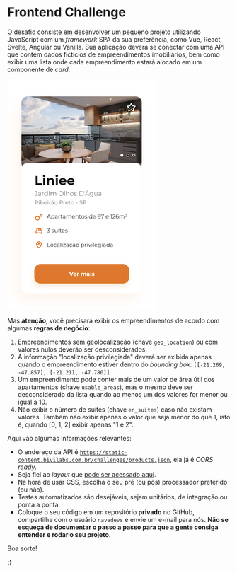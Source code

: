 # Frontend Challenge

O desafio consiste em desenvolver um pequeno projeto utilizando JavaScript com um _framework_ SPA da sua preferência, como Vue, React, Svelte, Angular ou Vanilla. Sua aplicação deverá se conectar com uma API que contém dados fictícios de empreendimentos imobiliários, bem como exibir uma lista onde cada empreendimento estará alocado em um componente de _card_.

![Card](assets/card.png)

Mas **atenção**, você precisará exibir os empreendimentos de acordo com algumas **regras de negócio**:

1. Empreendimentos sem geolocalização (chave `geo_location`) ou com valores nulos deverão ser desconsiderados.
2. A informação "localização privilegiada" deverá ser exibida apenas quando o empreendimento estiver dentro do _bounding box_: `[[-21.269, -47.857], [-21.211, -47.780]]`.
3. Um empreendimento pode conter mais de um valor de área útil dos apartamentos (chave `usable_areas`), mas o mesmo deve ser desconsiderado da lista quando ao menos um dos valores for menor ou igual a 10.
4. Não exibir o número de suítes (chave `en_suites`) caso não existam valores. Também não exibir apenas o valor que seja menor do que 1, isto é, quando [0, 1, 2] exibir apenas "1 e 2".

Aqui vão algumas informações relevantes:

- O endereço da API é [`https://static-content.bivilabs.com.br/challenges/products.json`](https://static-content.bivilabs.com.br/challenges/products.json), ela já é _CORS ready_.
- Seja fiel ao _layout_ que [pode ser acessado aqui](https://xd.adobe.com/view/190d017b-e1a3-48f1-bdb0-e707a34e4b8d-4c5e/screen/38ba68f1-cff1-4a19-aaa9-01684b87a65e/).
- Na hora de usar CSS, escolha o seu pré (ou pós) processador preferido (ou não).
- Testes automatizados são desejáveis, sejam unitários, de integração ou ponta a ponta.
- Coloque o seu código em um repositório **privado** no GitHub, compartilhe com o usuário `navedevs` e envie um e-mail para nós. **Não se esqueça de documentar o passo a passo para que a gente consiga entender e rodar o seu projeto.**

Boa sorte!

**;)**
